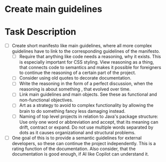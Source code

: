 # Create main guidelines

# Task Description
* [ ] Create short manifesto like main guidelines,
  where all more complex guidelines have to link to the corresponding guidelines of the manifesto.
    * [ ] Require that anything like code needs a reasoning, why it exists.
      This is especially important for CSS styling.
      View reasoning as a thing, that connects code to semantics and
      makes it possible for foreigners to continue the reasoning of a certain part of the project.
    * [ ] Consider using old quotes to decorate documentation.
    * [ ] Write the reasoning in the form of a perfect discussion, when the reasoning is about something
      , that evolved over time.
    * [ ] Link main guidelines and main objects. See these as functional and non-functional objectives.
    * [ ] Art as a strategy to avoid to complex functionality by allowing the brain to do something fancy less damaging instead.
    * [ ] Naming of top level projects in relation to Java's package structure: 
      Use only one word or abbreviation and accept, that its meaning can drift, contract or expand.
      Do not use multiple words separated by dots as it causes organizational and structural problems.
* [ ] One goal of this is to provide a semantic guidelines for external developers,
  so these can continue the project independently.
  This is a rating function of the documentation.
  Also consider, that the documentation is good enough, if AI like Copilot can understand it.